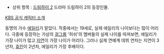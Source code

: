   * 상위 항목 : [드림하이 2](%EB%93%9C%EB%A6%BC%ED%95%98%EC%9D%B4%202.md)
드라마 드림하이 2의 등장인물.

  
[KBS 공식 캐릭터
소개](http://www.kbs.co.kr/drama/dreamhigh2/about/cast/48339_index.html)

동명의 가수 [에일리](%EC%97%90%EC%9D%BC%EB%A6%AC.md)가 맡았다. 작중에서는 19세로, 실제 에일리의
나이보다는 많이 어리다. 극중에 등장하는 가상의 [걸그룹](%EA%B1%B8%EA%B7%B8%EB%A3%B9.md) '허쉬'의 멤버들의
실제 나이를 따져보면, 에일리가 가장 나이가 많고 [지연](%EB%B0%95%EC%A7%80%EC%97%B0.md)이 가장 나이가
어리다. 그러나 실제 연예계 데뷔 연차는 지연이 3년차, [효린](%ED%9A%A8%EB%A6%B0.md)이 2년차, 에일리가 가장
후배이다.

